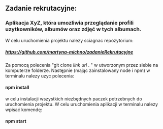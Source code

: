 ## Zadanie rekrutacyjne:
### Aplikacja XyZ, która umozliwia przeglądanie profili uzytkowników, albumów oraz zdjęć w tych albumach.
W celu uruchomienia projektu nalezy sciagnac repozytorium:
##### https://github.com/martyna-michno/zadanieRekrutacyjne
Za pomocą polecenia "git clone *link url* . " w utworzonym przez siebie na komputerze folderze.
Następnie (mając zainstalowany node i npm) w terminalu nalezy uzyc polecenia:
#### npm install
w celu instalacji wszystkich niezbędnych paczek potrzebnych do uruchomienia projektu. 
W celu uruchomienia aplikacji w terminalu nalezy wpisać komendę:
#### npm start
